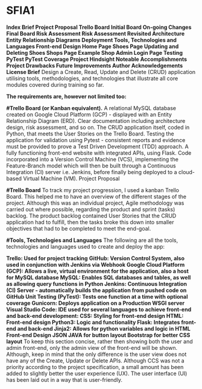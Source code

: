 # SFIA1
**Index
Brief
Project Proposal
Trello Board
Initial Board
On-going Changes
Final Board
Risk Assessment
Risk Assessment Revisited
Architecture
Entity Relationship Diagrams
Deployment
Tools, Technologies and Languages
Front-end Design
Home Page
Shoes Page
Updating and Deleting Shoes
Shops Page
Example Shop
Admin Login Page
Testing
PyTest
PyTest Coverage
Project Hindsight
Noteable Accomplishments
Project Drawbacks
Future Improvements
Author
Acknowledgements
License
Brief**
Design a Create, Read, Update and Delete (CRUD) application utilising tools, methodologies, and technologies that illustrate all core modules covered during training so far.

**The requirements are, however not limited too:**

**#Trello Board (or Kanban equivalent).**
A relational MySQL database created on Google Cloud Platform (GCP) - displayed with an Entity Relationship Diagram (ERD).
Clear documentation including architecture design, risk assessment, and so on.
The CRUD application itself, coded in Python, that meets the User Stories on the Trello Board.
Testing the application for validation using Pytest - consistent reports and evidence must be provided to prove a Test Driven Development (TDD) approach.
A fully functioning front-end website with integrated APIs, using Flask.
Code incorporated into a Version Control Machine (VCS), implementing the Feature-Branch model which will then be built through a Continuous Integration (CI) server i.e. Jenkins, before finally being deployed to a cloud-based Virtual Machine (VM).
Project Proposal


**#Trello Board**
To track my project progression, I used a kanban Trello Board. This helped me to have an overview of the different stages of the project. Although this was an individual project, Agile methodology was carried out where possible, regarding the product and sprint (tasks) backlog. The product backlog contained User Stories that the CRUD application had to fulfill, then the tasks broke this down into smaller objectives that had to be completed to meet the end-goal.

**#Tools, Technologies and Languages**
The following are all the tools, technologies and languages used to create and deploy the app:

**Trello: Used for project tracking**
**GitHub: Version Control System, also used in conjunction with Jenkins via Webhook
Google Cloud Platform (GCP): Allows a live, virtual environment for the application, also a host for MySQL database
MySQL: Enables SQL databases and tables, as well as allowing query functions in Python
Jenkins: Continuous Integration (CI) Server - automatically builds the application from pushed code on GitHub
Unit Testing (PyTest): Tests one function at a time with optional coverage
Gunicorn: Deploys application on a Production WSGI server
Visual Studio Code: IDE used for several languages to achieve front-end and back-end development:
CSS: Styling for front-end design
HTML: Front-end design
Python3: Logic and functionality
Flask: Integrates front-end and back-end
Jinja2: Allows for python variables and logic in HTML
Front-end Design
JSON JAVA for button layout
Bootstrap for better CSS layout**
To keep this section concise, rather then showing both the user and admin front-end, only the admin view of the front-end will be shown. Although, keep in mind that the only difference is the user view does not have any of the Create, Update or Delete APIs. Although CCS was not a priority according to the project specification, a small amount has been added to slightly better the user experience (UX). The user interface (UI) has been laid out in a way that is user-friendly.
